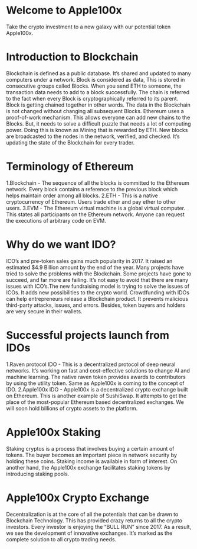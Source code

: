 <h1> Welcome to Apple100x </h1>

Take the crypto investment to a new galaxy with our potential token Apple100x. 

<h1> Introduction to Blockchain </h1>

Blockchain is defined as a public database. It’s shared and updated to many computers under a network. Block is considered as data, This is stored in consecutive groups called Blocks. When you send ETH to someone, the transaction data needs to add to a block successfully. The chain is referred to the fact when every Block is cryptographically referred to its parent. Block is getting chained together in other words. The data in the Blockchain is not changed without
changing all subsequent Blocks.  Ethereum uses a proof-of-work mechanism. This allows everyone can add new chains to the Blocks. But, it needs to solve a difficult puzzle that needs a lot of computing power. Doing this is known as Mining that is rewarded by ETH. New blocks are broadcasted to the nodes in the network, verified, and checked. It’s updating the state of the Blockchain for every trader. 

<h1> Terminology of Ethereum </h1>

1.Blockchain - The sequence of all the blocks is committed to the Ethereum network. Every block contains a reference to the previous block which helps maintain order among all blocks.
2.ETH - This is a native cryptocurrency of Ethereum. Users trade ether and pay ether to other users.
3.EVM - The Ethereum virtual machine is a global virtual computer. This states all participants on the Ethereum network. Anyone can request the executions of arbitrary code on EVM. 

<h1> Why do we want IDO? </h1>

ICO’s and pre-token sales gains much popularity in 2017. It raised an estimated $4.9 Billion amount by the end of the year. Many projects have tried to solve the problems with the Blockchain. Some projects have gone to succeed, and far more are failing. It’s not easy to avoid that there are many issues with ICO’s.The new fundraising model is trying to solve the issues of
ICOs. It adds new possibilities to the crypto world. Crowdfunding with IDOs can help entrepreneurs release a Blockchain product. It prevents malicious third-party attacks, issues, and errors. Besides, token buyers and holders are very secure in their wallets.

<h1> Successful projects launch from IDOs </h1>

1.Raven protocol IDO - This is a decentralized protocol of deep neural networks. It’s working on fast and cost-effective solutions to change AI and machine learning. The native raven token provides
awards to contributors by using the utility token. Same as Apple100x is coming to the concept of IDO. 
2.Apple100x IDO - Apple100x is a decentralized crypto exchange built on Ethereum. This is another example of SushiSwap. It attempts to get the place of the most-popular Ethereum based decentralized exchanges. We will soon hold billions of crypto assets to the platform. 

<h1> Apple100x Staking </h1>

Staking cryptos is a process that involves buying a certain amount of tokens. The buyer becomes an important piece in network security by holding these coins. Staking income is
available in form of interest. On another hand, the Apple100x exchange facilitates staking tokens by introducing staking pools.

<h1> Apple100x Crypto Exchange </h1>

Decentralization is at the core of all the potentials that can be drawn to Blockchain Technology. This has provided crazy returns to all the crypto investors. Every investor is enjoying the “BULL
RUN” since 2017. As a result, we see the development of innovative exchanges. It’s marked as the complete solution to all crypto trading needs. 
